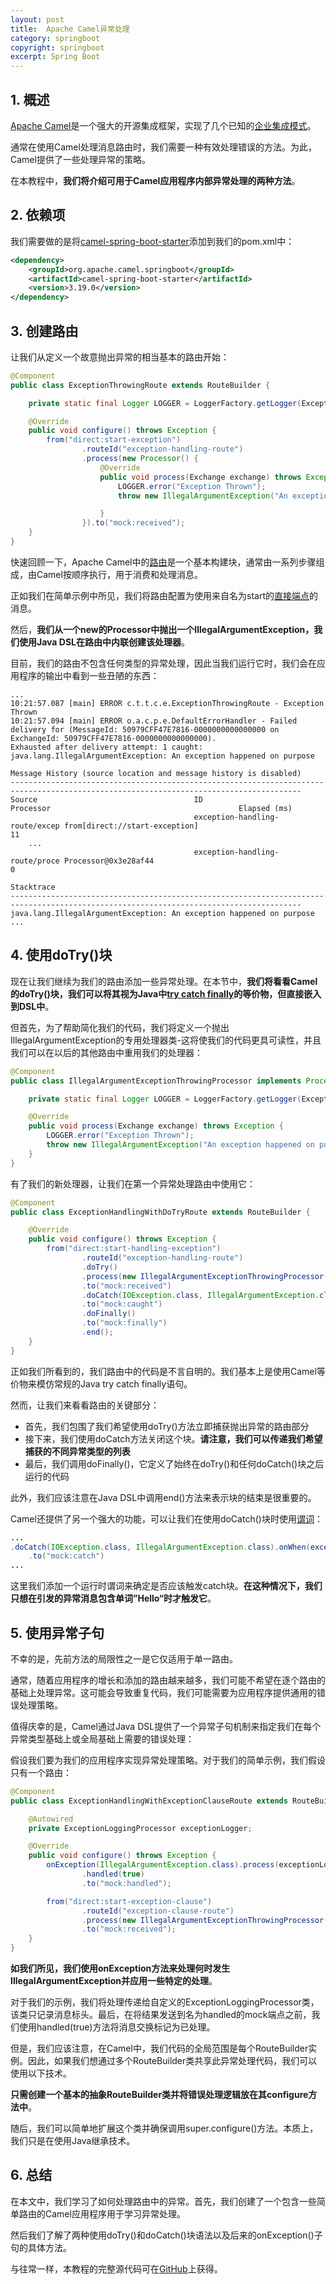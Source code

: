 ```yaml
---
layout: post
title:  Apache Camel异常处理
category: springboot
copyright: springboot
excerpt: Spring Boot
---
```


## 1. 概述

[Apache Camel](https://www.baeldung.com/apache-camel-spring-boot)是一个强大的开源集成框架，实现了几个已知的[企业集成模式](https://www.baeldung.com/camel-integration-patterns)。

通常在使用Camel处理消息路由时，我们需要一种有效处理错误的方法。为此，Camel提供了一些处理异常的策略。

在本教程中，**我们将介绍可用于Camel应用程序内部异常处理的两种方法**。

## 2. 依赖项

我们需要做的是将[camel-spring-boot-starter](https://central.sonatype.com/artifact/org.apache.camel.springboot/camel-spring-boot-starter/4.0.0-M2)添加到我们的pom.xml中：

```xml
<dependency>
    <groupId>org.apache.camel.springboot</groupId>
    <artifactId>camel-spring-boot-starter</artifactId>
    <version>3.19.0</version>
</dependency>
```

## 3. 创建路由

让我们从定义一个故意抛出异常的相当基本的路由开始：

```java
@Component
public class ExceptionThrowingRoute extends RouteBuilder {

    private static final Logger LOGGER = LoggerFactory.getLogger(ExceptionThrowingRoute.class);

    @Override
    public void configure() throws Exception {
        from("direct:start-exception")
                .routeId("exception-handling-route")
                .process(new Processor() {
                    @Override
                    public void process(Exchange exchange) throws Exception {
                        LOGGER.error("Exception Thrown");
                        throw new IllegalArgumentException("An exception happened on purpose");

                    }
                }).to("mock:received");
    }
}
```

快速回顾一下，Apache Camel中的[路由](https://camel.apache.org/manual/routes.html)是一个基本构建块，通常由一系列步骤组成，由Camel按顺序执行，用于消费和处理消息。

正如我们在简单示例中所见，我们将路由配置为使用来自名为start的[直接端点](https://camel.apache.org/components/next/direct-component.html)的消息。

然后，**我们从一个new的Processor中抛出一个IllegalArgumentException，我们使用Java DSL在路由中内联创建该处理器**。

目前，我们的路由不包含任何类型的异常处理，因此当我们运行它时，我们会在应用程序的输出中看到一些丑陋的东西：

```plaintext
...
10:21:57.087 [main] ERROR c.t.t.c.e.ExceptionThrowingRoute - Exception Thrown
10:21:57.094 [main] ERROR o.a.c.p.e.DefaultErrorHandler - Failed delivery for (MessageId: 50979CFF47E7816-0000000000000000 on ExchangeId: 50979CFF47E7816-0000000000000000). 
Exhausted after delivery attempt: 1 caught: java.lang.IllegalArgumentException: An exception happened on purpose

Message History (source location and message history is disabled)
---------------------------------------------------------------------------------------------------------------------------------------
Source                                   ID                             Processor                                          Elapsed (ms)
                                         exception-handling-route/excep from[direct://start-exception]                               11
	...
                                         exception-handling-route/proce Processor@0x3e28af44                                          0

Stacktrace
---------------------------------------------------------------------------------------------------------------------------------------
java.lang.IllegalArgumentException: An exception happened on purpose
...
```

## 4. 使用doTry()块

现在让我们继续为我们的路由添加一些异常处理。在本节中，**我们将看看Camel的doTry()块，我们可以将其视为Java中[try catch finally](https://www.baeldung.com/java-exceptions)的等价物，但直接嵌入到DSL中**。

但首先，为了帮助简化我们的代码，我们将定义一个抛出IllegalArgumentException的专用处理器类-这将使我们的代码更具可读性，并且我们可以在以后的其他路由中重用我们的处理器：

```java
@Component
public class IllegalArgumentExceptionThrowingProcessor implements Processor {

    private static final Logger LOGGER = LoggerFactory.getLogger(ExceptionLoggingProcessor.class);

    @Override
    public void process(Exchange exchange) throws Exception {
        LOGGER.error("Exception Thrown");
        throw new IllegalArgumentException("An exception happened on purpose");
    }
}
```

有了我们的新处理器，让我们在第一个异常处理路由中使用它：

```java
@Component
public class ExceptionHandlingWithDoTryRoute extends RouteBuilder {

    @Override
    public void configure() throws Exception {
        from("direct:start-handling-exception")
                .routeId("exception-handling-route")
                .doTry()
                .process(new IllegalArgumentExceptionThrowingProcessor())
                .to("mock:received")
                .doCatch(IOException.class, IllegalArgumentException.class)
                .to("mock:caught")
                .doFinally()
                .to("mock:finally")
                .end();
    }
}
```

正如我们所看到的，我们路由中的代码是不言自明的。我们基本上是使用Camel等价物来模仿常规的Java try catch finally语句。

然而，让我们来看看路由的关键部分：

-   首先，我们包围了我们希望使用doTry()方法立即捕获抛出异常的路由部分
-   接下来，我们使用doCatch方法关闭这个块。**请注意，我们可以传递我们希望捕获的不同异常类型的列表**
-   最后，我们调用doFinally()，它定义了始终在doTry()和任何doCatch()块之后运行的代码

此外，我们应该注意在Java DSL中调用end()方法来表示块的结束是很重要的。

Camel还提供了另一个强大的功能，可以让我们在使用doCatch()块时使用[谓词](https://camel.apache.org/manual/predicate.html)：

```java
...
.doCatch(IOException.class, IllegalArgumentException.class).onWhen(exceptionMessage().contains("Hello"))
    .to("mock:catch")
...
```

这里我们添加一个运行时谓词来确定是否应该触发catch块。**在这种情况下，我们只想在引发的异常消息包含单词”Hello“时才触发它**。

## 5. 使用异常子句

不幸的是，先前方法的局限性之一是它仅适用于单一路由。

通常，随着应用程序的增长和添加的路由越来越多，我们可能不希望在逐个路由的基础上处理异常。这可能会导致重复代码，我们可能需要为应用程序提供通用的错误处理策略。

值得庆幸的是，Camel通过Java DSL提供了一个异常子句机制来指定我们在每个异常类型基础上或全局基础上需要的错误处理：

假设我们要为我们的应用程序实现异常处理策略。对于我们的简单示例，我们假设只有一个路由：

```java
@Component
public class ExceptionHandlingWithExceptionClauseRoute extends RouteBuilder {

    @Autowired
    private ExceptionLoggingProcessor exceptionLogger;

    @Override
    public void configure() throws Exception {
        onException(IllegalArgumentException.class).process(exceptionLogger)
                .handled(true)
                .to("mock:handled");

        from("direct:start-exception-clause")
                .routeId("exception-clause-route")
                .process(new IllegalArgumentExceptionThrowingProcessor())
                .to("mock:received");
    }
}
```

**如我们所见，我们使用onException方法来处理何时发生IllegalArgumentException并应用一些特定的处理**。

对于我们的示例，我们将处理传递给自定义的ExceptionLoggingProcessor类，该类只记录消息标头。最后，在将结果发送到名为handled的mock端点之前，我们使用handled(true)方法将消息交换标记为已处理。

但是，我们应该注意，在Camel中，我们代码的全局范围是每个RouteBuilder实例。因此，如果我们想通过多个RouteBuilder类共享此异常处理代码，我们可以使用以下技术。

**只需创建一个基本的抽象RouteBuilder类并将错误处理逻辑放在其configure方法中**。

随后，我们可以简单地扩展这个类并确保调用super.configure()方法。本质上，我们只是在使用Java继承技术。

## 6. 总结

在本文中，我们学习了如何处理路由中的异常。首先，我们创建了一个包含一些简单路由的Camel应用程序用于学习异常处理。

然后我们了解了两种使用doTry()和doCatch()块语法以及后来的onException()子句的具体方法。

与往常一样，本教程的完整源代码可在[GitHub](https://github.com/tuyucheng7/taketoday-tutorial4j/tree/master/spring-boot-modules/spring-boot-camel)上获得。